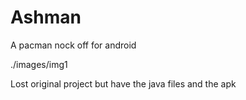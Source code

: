 # Ashman
A pacman nock off for android

./images/img1

Lost original project but have the java files and the apk
